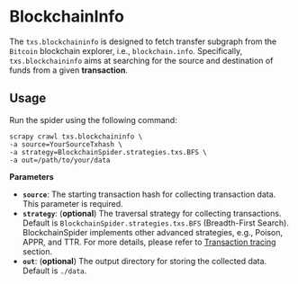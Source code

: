 # BlockchainInfo

The `txs.blockchaininfo` is designed to fetch transfer subgraph from the `Bitcoin` blockchain explorer, i.e.,
`blockchain.info`.
Specifically, `txs.blockchaininfo` aims at searching for the source and destination of funds from a given **transaction**.

## Usage

Run the spider using the following command:

```shell
scrapy crawl txs.blockchaininfo \
-a source=YourSourceTxhash \
-a strategy=BlockchainSpider.strategies.txs.BFS \
-a out=/path/to/your/data
```

**Parameters**

- **`source`**: The starting transaction hash for collecting transaction data. This parameter is required.
- **`strategy`**: (**optional**) The traversal strategy for collecting transactions.
  Default is `BlockchainSpider.strategies.txs.BFS` (Breadth-First Search).
  BlockchainSpider implements other advanced strategies, e.g., Poison, APPR, and TTR.
  For more details, please refer to [Transaction tracing](../../../advance/transaction_tracing) section.
- **`out`**: (**optional**) The output directory for storing the collected data. Default is `./data`.

